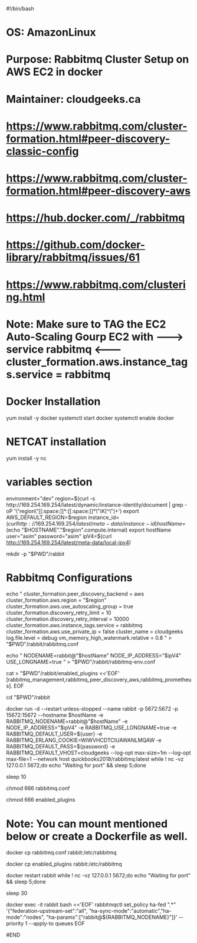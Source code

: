 #!/bin/bash
# OS: AmazonLinux
# Purpose: Rabbitmq Cluster Setup on AWS EC2 in docker
# Maintainer: cloudgeeks.ca
# https://www.rabbitmq.com/cluster-formation.html#peer-discovery-classic-config
# https://www.rabbitmq.com/cluster-formation.html#peer-discovery-aws
# https://hub.docker.com/_/rabbitmq
# https://github.com/docker-library/rabbitmq/issues/61
# https://www.rabbitmq.com/clustering.html
# Note: Make sure to TAG the EC2 Auto-Scaling Gourp EC2 with --->           service rabbitmq             <--- cluster_formation.aws.instance_tags.service = rabbitmq

# Docker Installation
yum install -y docker
systemctl start docker
systemctl enable docker

# NETCAT installation
yum install -y nc


# variables section
environment="dev"
region=$(curl -s http://169.254.169.254/latest/dynamic/instance-identity/document | grep -oP '\"region\"[[:space:]]*:[[:space:]]*\"\K[^\"]+')
export AWS_DEFAULT_REGION=$region
instance_id=$(curl http://169.254.169.254/latest/meta-data/instance-id)
hostName=$(echo "$HOSTNAME"."$region".compute.internal)
export hostName
user="asim"
password="asim"
ipV4=$(curl http://169.254.169.254/latest/meta-data/local-ipv4)


mkdir -p "$PWD"/rabbit

# Rabbitmq Configurations
echo "
cluster_formation.peer_discovery_backend = aws
cluster_formation.aws.region = "$region"
cluster_formation.aws.use_autoscaling_group = true
cluster_formation.discovery_retry_limit = 10
cluster_formation.discovery_retry_interval = 10000
cluster_formation.aws.instance_tags.service = rabbitmq
cluster_formation.aws.use_private_ip = false
cluster_name = cloudgeeks
log.file.level = debug
vm_memory_high_watermark.relative = 0.8
" > "$PWD"/rabbit/rabbitmq.conf

echo "
NODENAME=rabbit@"$hostName"
NODE_IP_ADDRESS="$ipV4"
USE_LONGNAME=true
" > "$PWD"/rabbit/rabbitmq-env.conf

cat > "$PWD"/rabbit/enabled_plugins <<'EOF'
[rabbitmq_management,rabbitmq_peer_discovery_aws,rabbitmq_prometheus].
EOF


cd "$PWD"/rabbit



docker run -d --restart unless-stopped --name rabbit -p 5672:5672 -p 15672:15672 --hostname $hostName -e RABBITMQ_NODENAME=rabbit@"$hostName" -e NODE_IP_ADDRESS="$ipV4" -e RABBITMQ_USE_LONGNAME=true -e RABBITMQ_DEFAULT_USER=${user} -e RABBITMQ_ERLANG_COOKIE=WIWVHCDTCIUAWANLMQAW -e RABBITMQ_DEFAULT_PASS=${password} -e RABBITMQ_DEFAULT_VHOST=cloudgeeks --log-opt max-size=1m --log-opt max-file=1 --network host quickbooks2018/rabbitmq:latest
while ! nc -vz 127.0.0.1 5672;do echo "Waiting for port" && sleep 5;done

sleep 10

chmod 666 rabbitmq.conf

chmod 666 enabled_plugins

# Note: You can mount mentioned below or create a Dockerfile as well.

docker cp rabbitmq.conf rabbit:/etc/rabbitmq

docker cp enabled_plugins rabbit:/etc/rabbitmq


docker restart rabbit
while ! nc -vz 127.0.0.1 5672;do echo "Waiting for port" && sleep 5;done

sleep 30

docker exec -it rabbit bash <<'EOF'
rabbitmqctl set_policy ha-fed ".*" '{"federation-upstream-set":"all", "ha-sync-mode":"automatic","ha-mode":"nodes", "ha-params":["rabbit@${RABBITMQ_NODENAME}"]}' --priority 1 --apply-to queues
EOF


#END
